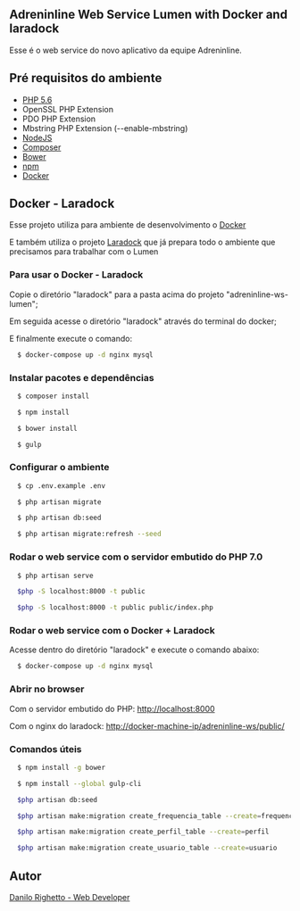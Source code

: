 ## Adreninline Web Service Lumen with Docker and laradock

Esse é o web service do novo aplicativo da equipe Adreninline.

## Pré requisitos do ambiente

* [PHP 5.6](https://secure.php.net)
* OpenSSL PHP Extension
* PDO PHP Extension
* Mbstring PHP Extension (--enable-mbstring)
* [NodeJS](https://nodejs.org)
* [Composer](https://getcomposer.org)
* [Bower](http://bower.io)
* [npm](https://www.npmjs.com/)
* [Docker](https://www.docker.com/)

## Docker - Laradock 

Esse projeto utiliza para ambiente de desenvolvimento o [Docker](https://www.docker.com/)

E também utiliza o projeto [Laradock](https://github.com/laradock/laradock) que já prepara todo o ambiente que precisamos para trabalhar com o Lumen

### Para usar o Docker - Laradock

Copie o diretório "laradock" para a pasta acima do projeto "adreninline-ws-lumen";

Em seguida acesse o diretório "laradock" através do terminal do docker;

E finalmente execute o comando:

```sh
  $ docker-compose up -d nginx mysql
```

### Instalar pacotes e dependências
```sh
  $ composer install

  $ npm install

  $ bower install

  $ gulp

```

### Configurar o ambiente

```sh
  $ cp .env.example .env

  $ php artisan migrate

  $ php artisan db:seed

  $ php artisan migrate:refresh --seed
```

### Rodar o web service com o servidor embutido do PHP 7.0

```sh
  $ php artisan serve

  $php -S localhost:8000 -t public

  $php -S localhost:8000 -t public public/index.php
```

### Rodar o web service com o Docker + Laradock

Acesse dentro do diretório "laradock" e execute o comando abaixo:

```sh
  $ docker-compose up -d nginx mysql
```

### Abrir no browser

Com o servidor embutido do PHP:
[http://localhost:8000](http://localhost:8000)

Com o nginx do laradock:
[http://docker-machine-ip/adreninline-ws/public/](http://docker-machine-ip)

### Comandos úteis
```sh
  $ npm install -g bower

  $ npm install --global gulp-cli

  $php artisan db:seed

  $php artisan make:migration create_frequencia_table --create=frequencia

  $php artisan make:migration create_perfil_table --create=perfil

  $php artisan make:migration create_usuario_table --create=usuario
```

## Autor

[Danilo Righetto - Web Developer](https://br.linkedin.com/in/danilo-righetto)